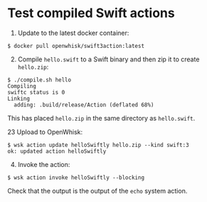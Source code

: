 # Test compiled Swift actions

1. Update to the latest docker container:

```
$ docker pull openwhisk/swift3action:latest
```

2. Compile `hello.swift` to a Swift binary and then zip it to create `hello.zip`:

```
$ ./compile.sh hello
Compiling
swiftc status is 0
Linking
  adding: .build/release/Action (deflated 68%)
```

This has placed `hello.zip` in the same directory as `hello.swift`.

23 Upload to OpenWhisk:

```
$ wsk action update helloSwiftly hello.zip --kind swift:3
ok: updated action helloSwiftly
```

4. Invoke the action:

```
$ wsk action invoke helloSwiftly --blocking
```

Check that the output is the output of the `echo` system action.
